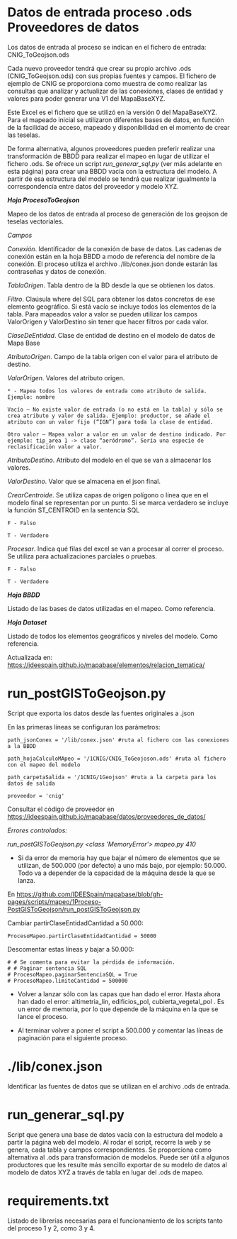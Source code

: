 # Datos de entrada proceso .ods Proveedores de datos

Los datos de entrada al proceso se indican en el fichero de entrada: CNIG_ToGeojson.ods

Cada nuevo proveedor tendrá que crear su propio archivo .ods (CNIG_ToGeojson.ods) con sus propias fuentes y campos. El fichero de ejemplo de CNIG se proporciona como muestra de como realizar las consultas que analizar y actualizar de las conexiones, clases de entidad y valores para poder generar una V1 del MapaBaseXYZ.

Este Excel es el fichero que se utilizó en la versión 0 del MapaBaseXYZ. Para el mapeado inicial se utilizaron diferentes bases de datos, en función de la facilidad de acceso, mapeado y disponibilidad en el momento de crear las teselas.

De forma alternativa, algunos proveedores pueden preferir realizar una transformación de BBDD para realizar el mapeo en lugar de utilizar el fichero .ods. Se ofrece un script _run_generar_sql.py_ (ver más adelante en esta página) para crear una BBDD vacía con la estructura del modelo. A partir de esa estructura del modelo se tendrá que realizar igualmente la correspondencia entre datos del proveedor y modelo XYZ.

***Hoja ProcesoToGeojson***

Mapeo de los datos de entrada al proceso de generación de los geojson de teselas vectoriales.

*Campos*

*Conexión*. Identificador de la conexión de base de datos. Las cadenas de conexión están en la hoja BBDD a modo de referencia del nombre de la conexión. El proceso utiliza el archivo ./lib/conex.json donde estarán las contraseñas y datos de conexión.

*TablaOrigen*. Tabla dentro de la BD desde la que se obtienen los datos.

*Filtro*. Claúsula where del SQL para obtener los datos concretos de ese elemento geográfico. Si está vacío se incluye todos los elementos de la tabla. Para mapeados valor a valor se pueden utilizar los campos ValorOrigen y ValorDestino sin tener que hacer filtros por cada valor.

*ClaseDeEntidad*. Clase de entidad de destino en el modelo de datos de Mapa Base

*AtributoOrigen*. Campo de la tabla origen con el valor para el atributo de destino.

*ValorOrigen*. Valores del atributo origen.

    * - Mapea todos los valores de entrada como atributo de salida. Ejemplo: nombre
    
    Vacío – No existe valor de entrada (o no está en la tabla) y sólo se crea atributo y valor de salida. Ejemplo: productor, se añade el atributo con un valor fijo (“IGN”) para toda la clase de entidad.
    
    Otro valor – Mapea valor a valor en un valor de destino indicado. Por ejemplo: tip_area 1 -> clase “aeródromo”. Sería una especie de reclasificación valor a valor.

*AtributoDestino*. Atributo del modelo en el que se van a almacenar los valores.

*ValorDestino*. Valor que se almacena en el json final.

*CrearCentroide*. Se utiliza capas de origen polígono o línea que en el modelo final se representan por un punto. Si se marca verdadero se incluye la función ST_CENTROID en la sentencia SQL
  
    F - Falso
  
    T - Verdadero

*Procesar*. Indica qué filas del excel se van a procesar al correr el proceso. Se utiliza para actualizaciones parciales o pruebas.

    F - Falso

    T - Verdadero
  
***Hoja BBDD***

Listado de las bases de datos utilizadas en el mapeo. Como referencia.

***Hoja Dataset***

Listado de todos los elementos geográficos y niveles del modelo. Como referencia.

Actualizada en: https://ideespain.github.io/mapabase/elementos/relacion_tematica/

# run_postGISToGeojson.py
Script que exporta los datos desde las fuentes originales a .json

En las primeras líneas se configuran los parámetros:

    path_jsonConex = '/lib/conex.json' #ruta al fichero con las conexiones a la BBDD
    
    path_hojaCalculoMApeo = '/1CNIG/CNIG_ToGeojoson.ods' #ruta al fichero con el mapeo del modelo
    
    path_carpetaSalida = '/1CNIG/1Geojson' #ruta a la carpeta para los datos de salida
    
    proveedor = 'cnig' 
    
Consultar el código de proveedor en https://ideespain.github.io/mapabase/datos/proveedores_de_datos/

_Errores controlados:_

_run_postGISToGeojson.py <class 'MemoryError'> mapeo.py 410_

- Si da error de memoria hay que bajar el número de elementos que se utilizan, de 500.000 (por defecto) a uno más bajo, por ejemplo: 50.000. Todo va a depender de la capacidad de la máquina desde la que se lanza.

En https://github.com/IDEESpain/mapabase/blob/gh-pages/scripts/mapeo/1Proceso-PostGISToGeojson/run_postGISToGeojson.py

Cambiar partirClaseEntidadCantidad a 50.000:

    ProcesoMapeo.partirClaseEntidadCantidad = 50000

Descomentar estas líneas y bajar a 50.000:


    # # Se comenta para evitar la pérdida de información.
    # # Paginar sentencia SQL
    # ProcesoMapeo.paginarSentenciaSQL = True
    # ProcesoMapeo.limiteCantidad = 500000


- Volver a lanzar sólo con las capas que han dado el error. Hasta ahora han dado el error: altimetria_lin, edificios_pol, cubierta_vegetal_pol . Es un error de memoria, por lo que depende de la máquina en la que se lance el proceso.

- Al terminar volver a poner el script a 500.000 y comentar las líneas de paginación para el siguiente proceso.


# ./lib/conex.json
Identificar las fuentes de datos que se utilizan en el archivo .ods de entrada.

# run_generar_sql.py
Script que genera una base de datos vacía con la estructura del modelo a partir la página web del modelo. Al rodar el script, recorre la web y se genera, cada tabla y campos correspondientes. Se proporciona como alternativa al .ods para transformación de modelos. Puede ser útil a algunos productores que les resulte más sencillo exportar de su modelo de datos al modelo de datos XYZ a través de tabla en lugar del .ods de mapeo.


# requirements.txt
Listado de librerías necesarias para el funcionamiento de los scripts tanto del proceso 1 y 2, como 3 y 4.

